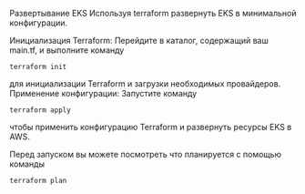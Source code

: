 Развертывание EKS
Используя terraform развернуть EKS в минимальной конфигурации.

Инициализация Terraform: Перейдите в каталог, содержащий ваш main.tf, и выполните команду 
```
terraform init
``` 
для инициализации Terraform и загрузки необходимых провайдеров.
Применение конфигурации: Запустите команду 
```
terraform apply
```
чтобы применить конфигурацию Terraform и развернуть ресурсы EKS в AWS.

Перед запуском вы можете посмотреть что планируется с помощью команды
```
terraform plan
```

